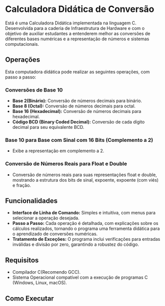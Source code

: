 # Calculadora Didática de Conversão

Está é uma Calculadora Didática implementada na linguagem C. Desenvolvida para a caderia de Infraestrutura de Hardware e com o objetivo de auxiliar estudantes a entenderem melhor as conversões de diferentes bases numéricas e a representação de números e sistemas computacionais.


## Operações

Esta computadora didática pode realizar as seguintes operações, com passo a passo:

### Conversões de Base 10

- **Base 2(Binário):** Conversão de números decimais para binário.
- **Base 8 (Octal):** Conversão de números decimais para octal.
- **Base 16 (Hexadecimal):** Conversão de números decimais para hexadecimal.
- **Código BCD (Binary Coded Decimal):** Conversão de cada dígito decimal para seu equivalente BCD.

### Base 10 para Base com Sinal com 16 Bits (Complemento a 2)

- Exibe a representação em complemento a 2.

### Conversão de Números Reais para Float e Double

- Conversão de números reais para suas representações float e double, mostrando a estrutura dos bits de sinal, expoente, expoente (com viés) e fração.

## Funcionalidades

- **Interface de Linha de Comando:** Simples e intuitiva, com menus para selecionar a operação desejada.
- **Passo a Passo:** Cada operação é detalhada, com explicações sobre os cálculos realizados, tornando o programa uma ferramenta didática para o aprendizado de conversões numéricas.
- **Tratamento de Exceções:** O programa inclui verificações para entradas inválidas e divisão por zero, garantindo a robustez do código.


## Requisitos

- Compilador C(Recomendo GCC).
- Sistema Operacional compatível com a execução de programas C (Windows, Linux, macOS).

## Como Executar
